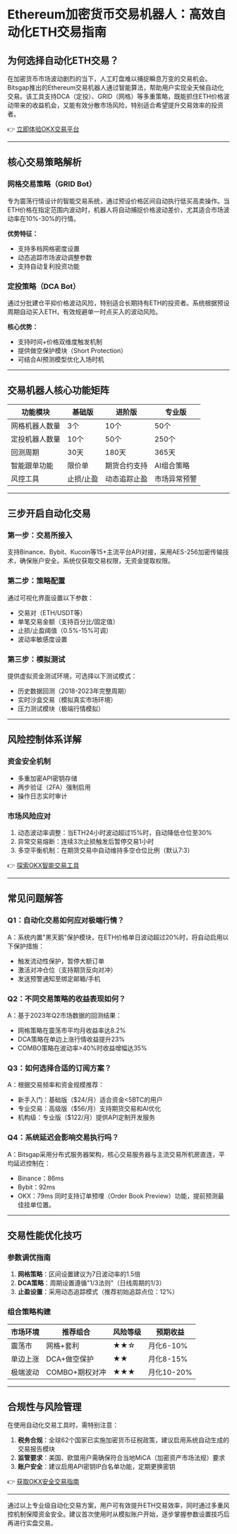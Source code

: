 # Ethereum加密货币交易机器人：高效自动化ETH交易指南

## 为何选择自动化ETH交易？

在加密货币市场波动剧烈的当下，人工盯盘难以捕捉瞬息万变的交易机会。Bitsgap推出的Ethereum交易机器人通过智能算法，帮助用户实现全天候自动化交易。该工具支持DCA（定投）、GRID（网格）等多重策略，既能抓住ETH价格波动带来的收益机会，又能有效分散市场风险，特别适合希望提升交易效率的投资者。

👉 [立即体验OKX交易平台](https://bit.ly/okx_welcome)

---

## 核心交易策略解析

### 网格交易策略（GRID Bot）
专为震荡行情设计的智能交易系统，通过预设价格区间自动执行低买高卖操作。当ETH价格在指定范围内波动时，机器人将自动捕捉价格波动差价，尤其适合市场波动率在10%-30%的行情。

**优势特征：**
- 支持多档网格密度设置
- 动态追踪市场波动调整参数
- 支持自动复利投资功能

### 定投策略（DCA Bot）
通过分批建仓平抑价格波动风险，特别适合长期持有ETH的投资者。系统根据预设周期自动买入ETH，有效规避单一时点买入的波动风险。

**核心优势：**
- 支持时间+价格双维度触发机制
- 提供做空保护模块（Short Protection）
- 可结合AI预测模型优化入场时机

---

## 交易机器人核心功能矩阵

| 功能模块       | 基础版       | 进阶版        | 专业版         |
|----------------|--------------|---------------|----------------|
| 网格机器人数量 | 3个          | 10个          | 50个           |
| 定投机器人数量 | 10个         | 50个          | 250个          |
| 回测周期       | 30天         | 180天         | 365天          |
| 智能跟单功能   | 限价单       | 期货合约支持  | AI组合策略     |
| 风控工具       | 止损/止盈    | 动态追踪止盈  | 市场异常预警   |

---

## 三步开启自动化交易

### 第一步：交易所接入
支持Binance、Bybit、Kucoin等15+主流平台API对接，采用AES-256加密传输技术，确保账户安全。系统仅获取交易权限，无资金提取权限。

### 第二步：策略配置
通过可视化界面设置以下参数：
- 交易对（ETH/USDT等）
- 单笔交易金额（支持百分比/固定值）
- 止损/止盈阈值（0.5%-15%可调）
- 波动率敏感度设置

### 第三步：模拟测试
提供虚拟资金测试环境，可选择以下测试模式：
- 历史数据回测（2018-2023年完整周期）
- 实时沙盒交易（模拟真实市场环境）
- 压力测试模块（极端行情模拟）

---

## 风险控制体系详解

### 资金安全机制
- 多重加密API密钥存储
- 两步验证（2FA）强制启用
- 操作日志实时审计

### 市场风险应对
1. 动态波动率调整：当ETH24小时波动超过15%时，自动降低仓位至30%
2. 异常交易熔断：连续3次止损触发后暂停交易1小时
3. 多空平衡机制：在期货交易中自动维持多空仓位比例（默认7:3）

👉 [探索OKX智能交易工具](https://bit.ly/okx_welcome)

---

## 常见问题解答

### Q1：自动化交易如何应对极端行情？
A：系统内置"黑天鹅"保护模块，在ETH价格单日波动超过20%时，将自动启用以下保护措施：
- 触发流动性保护，暂停大额订单
- 激活对冲仓位（支持期货反向对冲）
- 发送预警通知至绑定邮箱/手机

### Q2：不同交易策略的收益表现如何？
A：基于2023年Q2市场数据的回测结果：
- 网格策略在震荡市平均月收益率达8.2%
- DCA策略在单边上涨行情收益提升23%
- COMBO策略在波动率>40%时收益增幅达35%

### Q3：如何选择合适的订阅方案？
A：根据交易频率和资金规模推荐：
- 新手入门：基础版（$24/月）适合资金<5BTC的用户
- 专业交易：高级版（$56/月）支持期货交易和AI优化
- 机构级：专业版（$122/月）提供API定制开发服务

### Q4：系统延迟会影响交易执行吗？
A：Bitsgap采用分布式服务器架构，核心交易服务器与主流交易所机房直连，平均延迟控制在：
- Binance：86ms
- Bybit：92ms
- OKX：79ms
同时支持订单预埋（Order Book Preview）功能，提前预测最佳挂单位置。

---

## 交易性能优化技巧

### 参数调优指南
1. **网格策略**：区间设置建议为7日波动率的1.5倍
2. **DCA策略**：周期设置遵循"1/3法则"（日线周期的1/3）
3. **止盈设置**：采用动态追踪模式（推荐初始追踪点位：12%）

### 组合策略构建
| 市场环境 | 推荐组合 | 风险等级 | 预期收益 |
|----------|----------|----------|----------|
| 震荡市   | 网格+套利  | ★★☆      | 月化6-10% |
| 单边上涨 | DCA+做空保护 | ★★       | 月化8-15% |
| 极端波动 | COMBO+期权对冲 | ★★★      | 月化10-20% |

---

## 合规性与风险管理

在使用自动化交易工具时，需特别注意：
1. **税务合规**：全球62个国家已实施加密货币征税政策，建议启用系统自动生成的交易报告模块
2. **监管要求**：美国、欧盟用户需确保符合当地MiCA（加密资产市场法规）要求
3. **账户安全**：建议启用API密钥IP白名单功能，定期更换密钥

👉 [获取OKX安全交易指南](https://bit.ly/okx_welcome)

---

通过以上专业级自动化交易方案，用户可有效提升ETH交易效率，同时通过多重风控机制保障资金安全。建议首次使用时从模拟账户开始，逐步掌握参数设置技巧后再进行实盘交易。